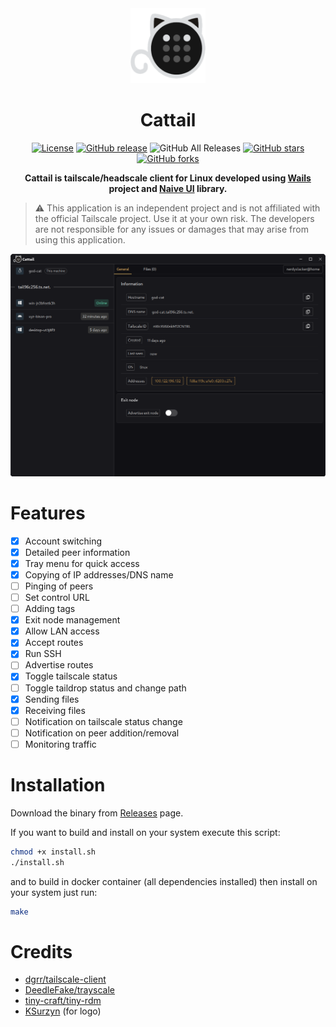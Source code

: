<div align="center">
<a href="https://github.com/nerdyslacker/cattail"><img src="build/appicon.png" width="120"/></a>
</div>
<h1 align="center">Cattail</h1>

<div align="center">

[![License](https://img.shields.io/github/license/nerdyslacker/cattail)](https://github.com/nerdyslacker/cattail/blob/main/LICENSE)
[![GitHub release](https://img.shields.io/github/release/nerdyslacker/cattail)](https://github.com/nerdyslacker/cattail/releases)
![GitHub All Releases](https://img.shields.io/github/downloads/nerdyslacker/cattail/total)
[![GitHub stars](https://img.shields.io/github/stars/nerdyslacker/cattail)](https://github.com/nerdyslacker/cattail/stargazers)
[![GitHub forks](https://img.shields.io/github/forks/nerdyslacker/cattail)](https://github.com/nerdyslacker/cattail/fork)

<strong>Cattail is tailscale/headscale client for Linux developed using [Wails](https://wails.io) project and [Naive UI](https://www.naiveui.com) library.</strong>

</div>

> :warning: This application is an independent project and is not affiliated with the official Tailscale project. Use it at your own risk. The developers are not responsible for any issues or damages that may arise from using this application.

<picture>
    <img alt="screenshot" src="_images/screenshot.png" />
</picture>

# Features

- [x] Account switching
- [x] Detailed peer information
- [x] Tray menu for quick access
- [x] Copying of IP addresses/DNS name
- [ ] Pinging of peers
- [ ] Set control URL
- [ ] Adding tags
- [x] Exit node management
- [x] Allow LAN access
- [x] Accept routes
- [x] Run SSH
- [ ] Advertise routes
- [x] Toggle tailscale status
- [ ] Toggle taildrop status and change path
- [x] Sending files
- [x] Receiving files
- [ ] Notification on tailscale status change
- [ ] Notification on peer addition/removal
- [ ] Monitoring traffic

# Installation

Download the binary from [Releases](https://github.com/nerdyslacker/cattail/releases) page.

If you want to build and install on your system execute this script:

```bash
chmod +x install.sh
./install.sh
```

and to build in docker container (all dependencies installed) then install on your system just run:

```bash
make
```

# Credits 

* [dgrr/tailscale-client](https://github.com/dgrr/tailscale-client)
* [DeedleFake/trayscale](https://github.com/DeedleFake/trayscale)
* [tiny-craft/tiny-rdm](https://github.com/tiny-craft/tiny-rdm)
* [KSurzyn](https://github.com/KSurzyn) (for logo)
